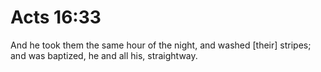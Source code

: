 # Acts 16:33

And he took them the same hour of the night, and washed [their] stripes; and was baptized, he and all his, straightway.